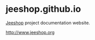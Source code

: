 jeeshop.github.io
=================

[Jeeshop](https://github.com/remibantos/jeeshop) project documentation website.

http://www.jeeshop.org
